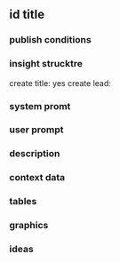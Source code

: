 ## id title

### publish conditions

### insight strucktre
create title: yes
create lead:

### system promt
### user prompt

### description

### context data

### tables

### graphics

### ideas
